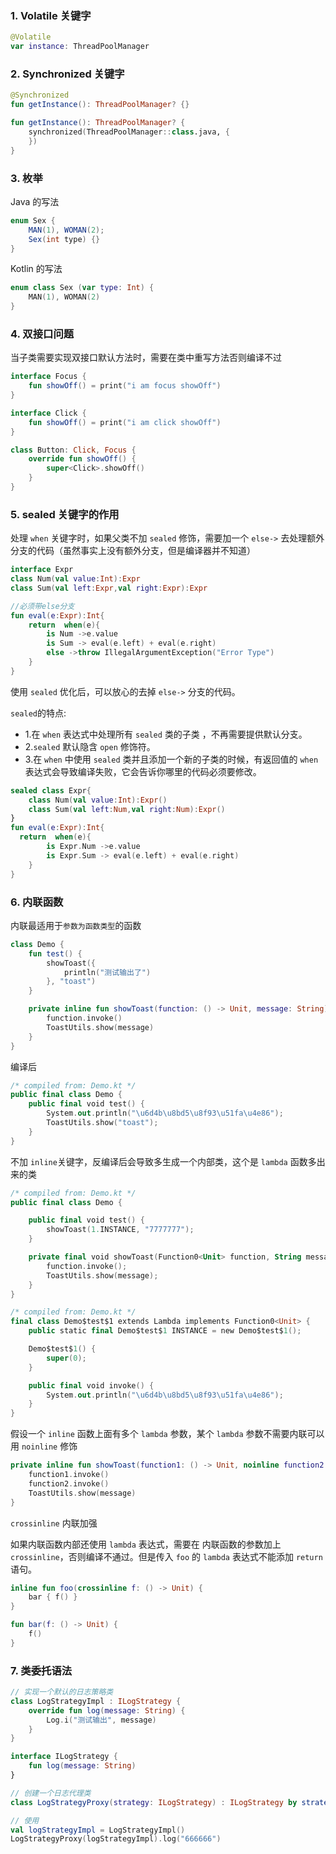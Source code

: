 ### 1. Volatile 关键字

```kotlin
@Volatile
var instance: ThreadPoolManager
```

### 2. Synchronized 关键字

```kotlin
@Synchronized
fun getInstance(): ThreadPoolManager? {}

fun getInstance(): ThreadPoolManager? {
    synchronized(ThreadPoolManager::class.java, {
    })
}
```

### 3. 枚举

Java 的写法

```java
enum Sex {
    MAN(1), WOMAN(2);
    Sex(int type) {}
}
```

Kotlin 的写法

```kotlin
enum class Sex (var type: Int) {
    MAN(1), WOMAN(2)
}
```
### 4. 双接口问题

当子类需要实现双接口默认方法时，需要在类中重写方法否则编译不过

```kotlin
interface Focus {
    fun showOff() = print("i am focus showOff")
}

interface Click {
    fun showOff() = print("i am click showOff")
}

class Button: Click, Focus {
    override fun showOff() {
        super<Click>.showOff()
    }
}
```
### 5. sealed 关键字的作用

处理 `when` 关键字时，如果父类不加 `sealed` 修饰，需要加一个 `else->` 去处理额外分支的代码（虽然事实上没有额外分支，但是编译器并不知道）

```kotlin
interface Expr
class Num(val value:Int):Expr
class Sum(val left:Expr,val right:Expr):Expr

//必须带else分支
fun eval(e:Expr):Int{
    return  when(e){
        is Num ->e.value
        is Sum -> eval(e.left) + eval(e.right)
        else ->throw IllegalArgumentException("Error Type")
    }
}
```
使用 `sealed` 优化后，可以放心的去掉 `else->` 分支的代码。

`sealed`的特点:
- 1.在 `when` 表达式中处理所有 `sealed` 类的子类 ，不再需要提供默认分支。
- 2.`sealed` 默认隐含 `open` 修饰符。
- 3.在 `when` 中使用 `sealed` 类并且添加一个新的子类的时候，有返回值的 `when` 表达式会导致编译失败，它会告诉你哪里的代码必须要修改。

```kotlin
sealed class Expr{
    class Num(val value:Int):Expr()
    class Sum(val left:Num,val right:Num):Expr()
}
fun eval(e:Expr):Int{
  return  when(e){
        is Expr.Num ->e.value
        is Expr.Sum -> eval(e.left) + eval(e.right)
    }
}
```
### 6. 内联函数

内联最适用于`参数为函数类型`的函数

```kotlin
class Demo {
    fun test() {
        showToast({
            println("测试输出了")
        }, "toast")
    }

    private inline fun showToast(function: () -> Unit, message: String) {
        function.invoke()
        ToastUtils.show(message)
    }
}
```
编译后
```kotlin
/* compiled from: Demo.kt */
public final class Demo {
    public final void test() {
        System.out.println("\u6d4b\u8bd5\u8f93\u51fa\u4e86");
        ToastUtils.show("toast");
    }
}
```

不加 `inline`关键字，反编译后会导致多生成一个内部类，这个是 `lambda` 函数多出来的类

```kotlin
/* compiled from: Demo.kt */
public final class Demo {

    public final void test() {
        showToast(1.INSTANCE, "7777777");
    }

    private final void showToast(Function0<Unit> function, String message) {
        function.invoke();
        ToastUtils.show(message);
    }
}
```
```kotlin
/* compiled from: Demo.kt */
final class Demo$test$1 extends Lambda implements Function0<Unit> {
    public static final Demo$test$1 INSTANCE = new Demo$test$1();

    Demo$test$1() {
        super(0);
    }

    public final void invoke() {
        System.out.println("\u6d4b\u8bd5\u8f93\u51fa\u4e86");
    }
}
```

假设一个 `inline` 函数上面有多个 `lambda` 参数，某个 `lambda` 参数不需要内联可以用 `noinline` 修饰

```kotlin
private inline fun showToast(function1: () -> Unit, noinline function2: () -> Unit, message: String) {
    function1.invoke()
    function2.invoke()
    ToastUtils.show(message)
}
```
`crossinline` 内联加强

如果内联函数内部还使用 `lambda` 表达式，需要在 内联函数的参数加上 `crossinline`，否则编译不通过。但是传入 `foo` 的 `lambda` 表达式不能添加 `return` 语句。

```kotlin
inline fun foo(crossinline f: () -> Unit) {
    bar { f() }
}

fun bar(f: () -> Unit) {
    f()
}
```

### 7. 类委托语法
```kotlin
// 实现一个默认的日志策略类
class LogStrategyImpl : ILogStrategy {
    override fun log(message: String) {
        Log.i("测试输出", message)
    }
}

interface ILogStrategy {
    fun log(message: String)
}

// 创建一个日志代理类
class LogStrategyProxy(strategy: ILogStrategy) : ILogStrategy by strategy

// 使用
val logStrategyImpl = LogStrategyImpl()
LogStrategyProxy(logStrategyImpl).log("666666")
```
